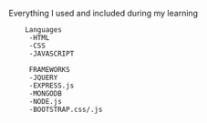 Everything I used and included during my learning

		Languages                
		 -HTML                   
		 -CSS                     
		 -JAVASCRIPT  

		 FRAMEWORKS
		 -JQUERY
		 -EXPRESS.js
		 -MONGODB
		 -NODE.js
		 -BOOTSTRAP.css/.js

		 
			
			
                         
